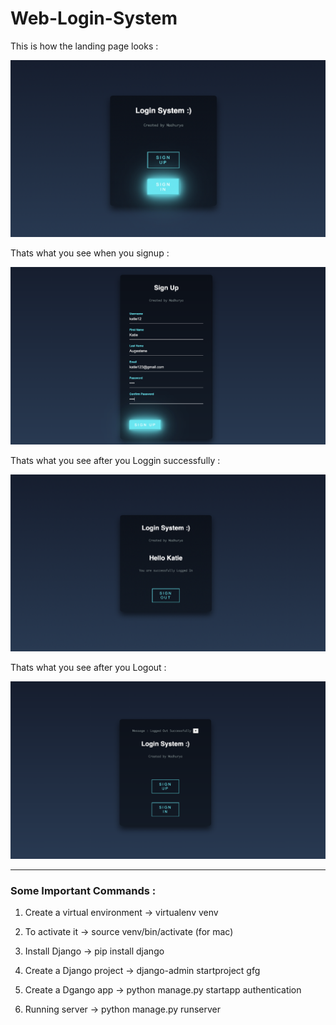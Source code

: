 # Web-Login-System

This is how the landing page looks :

<img src ="preview images/landing page.png" width=700/>

Thats what you see when you signup :

<img src="https://github.com/MADHURYAHAIT/Web-Login-System/blob/57aeb761dc581028fe1782952f59882703916638/preview%20images/signup%20page.png" width=700/>

Thats what you see after you Loggin successfully :

<img src ="https://github.com/MADHURYAHAIT/Web-Login-System/blob/19314628816d89e4cd26da7857dd2ba0a5619600/preview%20images/loggedin%20page.png" width=700/>

Thats what you see after you Logout :

<img src = "https://github.com/MADHURYAHAIT/Web-Login-System/blob/c019179ecfd402c5b80d9bb9058a0b44920b6973/preview%20images/logout%20page.png" width=700/>
<hr>

<h3>Some Important Commands : </h3>

1. Create a virtual environment
-> virtualenv venv

2. To activate it
-> source venv/bin/activate (for mac)

3. Install Django
-> pip install django

4. Create a Django project
-> django-admin startproject gfg

5. Create a Dgango app
-> python manage.py startapp authentication

6. Running server
-> python manage.py runserver
